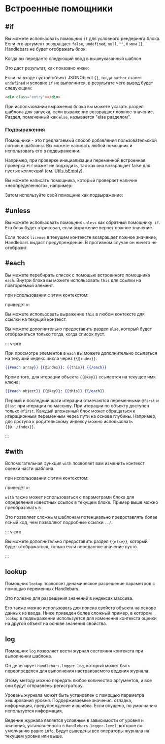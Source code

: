 # Встроенные помощники

## #if

Вы можете использовать помощник `if` для условного рендеринга блока. Если его аргумент возвращает `false`, `undefined`, `null`, `""`, `0` или `[]`, Handlebars не будет отображать блок.

<ExamplePart examplePage="ru/examples/builtin-helper-if-block.md" show="template" />

Когда вы передаете следующий ввод в вышеуказанный шаблон

<ExamplePart examplePage="ru/examples/builtin-helper-if-block.md" show="input" />

Это даст результат, как показано ниже:

<ExamplePart examplePage="ru/examples/builtin-helper-if-block.md" show="output" />

Если на входе пустой объект JSONObject `{}`, тогда `author` станет `undefined` и условие `if` не выполнится, в результате чего вывод будет следующим:

```html
<div class="entry"></div>
```

При использовании выражения блока вы можете указать раздел шаблона для запуска, если выражение возвращает ложное значение. Раздел, помеченный как `else`, называется "else разделом".

<ExamplePart examplePage="ru/examples/builtin-helper-ifelse-block.md" show="template" />

### Подвыражения

Помощники - это предлагаемый способ добавления пользовательской логики в шаблоны. Вы можете написать любой помощник и использовать его в подвыражении.

Например, при проверке инициализации переменной встроенная проверка `#if` может не подходить, так как она возвращает false для пустых коллекций (см. [Utils.isEmpty](/api-reference/utilities.html#handlebars-utils-isempty-value)).

Вы можете написать помощника, который проверяет наличие «неопределенного», например:

<ExamplePart examplePage="ru/examples/builtin-helper-if-subexpression.md" show="preparationScript" />

Затем используйте свой помощник как подвыражение:

<ExamplePart examplePage="ru/examples/builtin-helper-if-subexpression.md" show="template" />

## #unless

Вы можете использовать помощник `unless` как обратный помощнику` if`. Его блок будет отрисован, если выражение вернет ложное значение.

<ExamplePart examplePage="ru/examples/builtin-helper-unless-block.md" show="template" />

Если поиск `license` в текущем контексте возвращает ложное значение, Handlebars выдаст предупреждение. В противном случае он ничего не отобразит.

## #each

Вы можете перебирать список с помощью встроенного помощника `each`. Внутри блока вы можете использовать `this` для ссылки на повторяемый элемент.

<ExamplePart examplePage="ru/examples/builtin-helper-each-block.md" show="template" />

при использовании с этим контекстом:

<ExamplePart examplePage="ru/examples/builtin-helper-each-block.md" show="input" />

приведет к:

<ExamplePart examplePage="ru/examples/builtin-helper-each-block.md" show="output" />

Вы можете использовать выражение `this` в любом контексте для ссылки на текущий контекст.

Вы можете дополнительно предоставить раздел `else`, который будет отображаться только тогда, когда список пуст.

<ExamplePart examplePage="ru/examples/builtin-helper-eachelse-block.md" show="template" />

::: v-pre

При просмотре элементов в `each` вы можете дополнительно ссылаться на текущий индекс цикла через `{{@index}}`.

```handlebars
{{#each array}} {{@index}}: {{this}} {{/each}}
```

Кроме того, для итерации объекта `{{@key}}` ссылается на текущее имя ключа:

```handlebars
{{#each object}} {{@key}}: {{this}} {{/each}}
```

Первый и последний шаги итерации отмечаются переменными `@first` и `@last` при итерации по массиву.
При итерации по объекту доступен только `@first`. Каждый вложенный блок может обращаться к итерационным переменным через пути на основе глубины. Например, для доступа к родительскому индексу можно использовать `{{@../index}}`.

:::

## #with

Вспомогательная функция `with` позволяет вам изменить контекст оценки части шаблона.

<ExamplePart examplePage="ru/examples/builtin-helper-with-block.md" show="template" />

при использовании с этим контекстом:

<ExamplePart examplePage="ru/examples/builtin-helper-with-block.md" show="input" />

приведёт к:

<ExamplePart examplePage="ru/examples/builtin-helper-with-block.md" show="output" />

`with` также может использоваться с параметрами блока для определения известных ссылок в текущем блоке. Пример выше можно преобразовать в

<ExamplePart examplePage="ru/examples/builtin-helper-with-block-param.md" show="template" />

Это позволяет сложным шаблонам потенциально предоставлять более ясный код, чем позволяют подробные ссылки `../`.

::: v-pre

Вы можете дополнительно предоставить раздел `{{else}}`, который будет отображаться, только если переданное значение пусто.

:::

<Flex>
<ExamplePart examplePage="ru/examples/builtin-helper-with-else.md" show="template" />
<ExamplePart examplePage="ru/examples/builtin-helper-with-else.md" show="input" />
</Flex>

## lookup

Помощник `lookup` позволяет динамическое разрешение параметров с помощью переменных Handlebars.

Это полезно для разрешения значений в индексах массива.

<ExamplePart examplePage="ru/examples/builtin-helper-lookup.md" show="template" />

Его также можно использовать для поиска свойств объекта на основе данных из ввода. Ниже приведен более сложный пример, в котором `lookup` в подвыражении используется для изменения контекста оценки на другой объект на основе значения свойства.

<ExamplePart examplePage="ru/examples/builtin-helper-lookup-dynamic-property.md" show="template" />

## log

Помощник `log` позволяет вести журнал состояния контекста при выполнении шаблона.

<ExamplePart examplePage="ru/examples/builtin-helper-log.md" show="template" />

Он делегирует `Handlebars.logger.log`, который может быть переопределен для выполнения настраиваемого ведения журнала.

Этому методу можно передать любое количество аргументов, и все они будут отправлены регистратору.

<ExamplePart examplePage="ru/examples/builtin-helper-log-multiple-params.md" show="template" />

Уровень журнала может быть установлен с помощью параметра хеширования уровня. Поддерживаемые значения: отладка, информация, предупреждение и ошибка. Если опущено, по умолчанию используется информация,

Ведение журнала является условным в зависимости от уровня и значения, установленного в `Handlebars.logger.level`, которое по умолчанию равно `info`. Будут выведены все операторы журнала на текущем уровне или выше.

<ExamplePart examplePage="ru/examples/builtin-helper-log-loglevel.md" show="template" />
